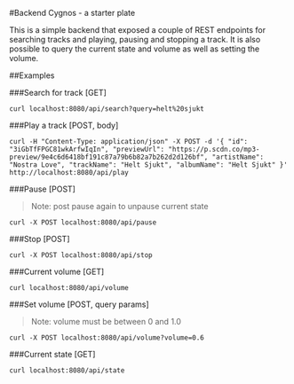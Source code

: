 #Backend Cygnos - a starter plate

This is a simple backend that exposed a couple of REST endpoints for searching tracks and playing, pausing and stopping a track. It is also possible to query the current state and volume as well as setting the volume.

##Examples

###Search for track [GET]
```
curl localhost:8080/api/search?query=helt%20sjukt
```

###Play a track [POST, body]
```
curl -H "Content-Type: application/json" -X POST -d '{ "id": "3iGbTfFPGC81wkArfwIqIn", "previewUrl": "https://p.scdn.co/mp3-preview/9e4c6d6418bf191c87a79b6b82a7b262d2d126bf", "artistName": "Nostra Love", "trackName": "Helt Sjukt", "albumName": "Helt Sjukt" }' http://localhost:8080/api/play
```

###Pause [POST] 
> Note: post pause again to unpause current state

```
curl -X POST localhost:8080/api/pause
```

###Stop [POST]
```
curl -X POST localhost:8080/api/stop
```

###Current volume [GET]
```
curl localhost:8080/api/volume
```

###Set volume [POST, query params] 
> Note: volume must be between 0 and 1.0

```
curl -X POST localhost:8080/api/volume?volume=0.6
```

###Current state [GET]
```
curl localhost:8080/api/state
```
